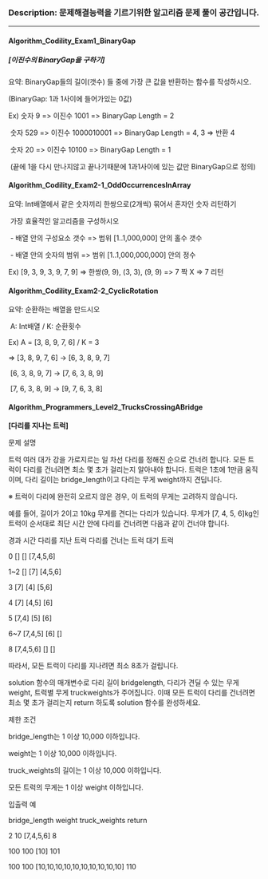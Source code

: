 ### Description: 문제해결능력을 기르기위한 알고리즘 문제 풀이 공간입니다.

***



#### Algorithm_Codility_Exam1_BinaryGap

##### **[이진수의 BinaryGap을 구하기]**

요약:  BinaryGap들의 길이(갯수) 들 중에 가장 큰 값을 반환하는 함수를 작성하시오.

(BinaryGap: 1과 1사이에 들어가있는 0값)

Ex) 숫자 9 => 이진수 1001 => BinaryGap Length = 2

​     숫자 529 => 이진수 1000010001 => BinaryGap Length = 4, 3 => 반환 4

​     숫자 20 => 이진수 10100 => BinaryGap Length = 1

​     (끝에 1을 다시 만나지않고 끝나기때문에 1과1사이에 있는 값만 BinaryGap으로 정의)

#### Algorithm_Codility_Exam2-1_OddOccurrencesInArray

요약: Int배열에서 같은 숫자끼리 한쌍으로(2개씩) 묶어서 혼자인 숫자 리턴하기

​      가장 효율적인 알고리즘을 구성하시오

​      \- 배열 안의 구성요소 갯수 => 범위 [1..1,000,000] 안의 홀수 갯수

​      \- 배열 안의 숫자의 범위 => 범위 [1..1,000,000,000] 안의 정수

 Ex) [9, 3, 9, 3, 9, 7, 9]  => 한쌍(9, 9), (3, 3), (9, 9)  => 7 짝 X => 7 리턴

#### Algorithm_Codility_Exam2-2_CyclicRotation

요약: 순환하는 배열을 만드시오

​         A: Int배열 / K: 순환횟수

 Ex) A = [3, 8, 9, 7, 6] / K = 3

 => [3, 8, 9, 7, 6] -> [6, 3, 8, 9, 7]

​    [6, 3, 8, 9, 7] -> [7, 6, 3, 8, 9]

​    [7, 6, 3, 8, 9] -> [9, 7, 6, 3, 8]

#### Algorithm_Programmers_Level2_TrucksCrossingABridge

**[다리를 지나는 트럭]**

 문제 설명

 트럭 여러 대가 강을 가로지르는 일 차선 다리를 정해진 순으로 건너려 합니다. 모든 트럭이 다리를 건너려면 최소 몇 초가 걸리는지 알아내야 합니다. 트럭은 1초에 1만큼 움직이며, 다리 길이는 bridge_length이고 다리는 무게 weight까지 견딥니다.

 ※ 트럭이 다리에 완전히 오르지 않은 경우, 이 트럭의 무게는 고려하지 않습니다.

 

 예를 들어, 길이가 2이고 10kg 무게를 견디는 다리가 있습니다. 무게가 [7, 4, 5, 6]kg인 트럭이 순서대로 최단 시간 안에 다리를 건너려면 다음과 같이 건너야 합니다.

 

 경과 시간  다리를 지난 트럭   다리를 건너는 트럭    대기 트럭

   0          []             []         [7,4,5,6]

  1~2         []             [7]         [4,5,6]

   3          [7]            [4]          [5,6]

   4          [7]           [4,5]          [6]

   5         [7,4]           [5]           [6]

  6~7       [7,4,5]          [6]           []

   8       [7,4,5,6]         []            []

 따라서, 모든 트럭이 다리를 지나려면 최소 8초가 걸립니다.

 

 solution 함수의 매개변수로 다리 길이 bridgelength, 다리가 견딜 수 있는 무게 weight, 트럭별 무게 truckweights가 주어집니다. 이때 모든 트럭이 다리를 건너려면 최소 몇 초가 걸리는지 return 하도록 solution 함수를 완성하세요.

 제한 조건

 bridge_length는 1 이상 10,000 이하입니다.

 weight는 1 이상 10,000 이하입니다.

 truck_weights의 길이는 1 이상 10,000 이하입니다.

 모든 트럭의 무게는 1 이상 weight 이하입니다.

 입출력 예

 bridge_length    weight    truck_weights    return

 2    10    [7,4,5,6]    8

 100    100    [10]    101

 100    100    [10,10,10,10,10,10,10,10,10,10]    110

